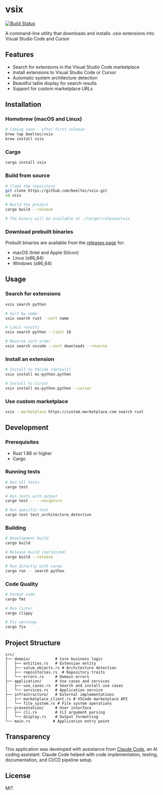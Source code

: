 # vsix

[![Build Status](https://github.com/beeltec/vsix/workflows/Release/badge.svg)](https://github.com/beeltec/vsix/actions)

A command-line utility that downloads and installs .vsix extensions into Visual Studio Code and Cursor

## Features

- Search for extensions in the Visual Studio Code marketplace
- Install extensions to Visual Studio Code or Cursor
- Automatic system architecture detection
- Beautiful table display for search results
- Support for custom marketplace URLs

## Installation

### Homebrew (macOS and Linux)

```bash
# Coming soon - after first release
brew tap beeltec/vsix
brew install vsix
```

### Cargo

```bash
cargo install vsix
```

### Build from source

```bash
# Clone the repository
git clone https://github.com/beeltec/vsix.git
cd vsix

# Build the project
cargo build --release

# The binary will be available at ./target/release/vsix
```

### Download prebuilt binaries

Prebuilt binaries are available from the [releases page](https://github.com/beeltec/vsix/releases) for:
- macOS (Intel and Apple Silicon)
- Linux (x86_64)
- Windows (x86_64)

## Usage

### Search for extensions
```bash
vsix search python

# Sort by name
vsix search rust --sort name

# Limit results
vsix search python --limit 10

# Reverse sort order
vsix search vscode --sort downloads --reverse
```

### Install an extension
```bash
# Install to VSCode (default)
vsix install ms-python.python

# Install to Cursor
vsix install ms-python.python --cursor
```

### Use custom marketplace
```bash
vsix --marketplace https://custom.marketplace.com search rust
```

## Development

### Prerequisites

- Rust 1.88 or higher
- Cargo

### Running tests

```bash
# Run all tests
cargo test

# Run tests with output
cargo test -- --nocapture

# Run specific test
cargo test test_architecture_detection
```

### Building

```bash
# Development build
cargo build

# Release build (optimized)
cargo build --release

# Run directly with cargo
cargo run -- search python
```

### Code Quality

```bash
# Format code
cargo fmt

# Run linter
cargo clippy

# Fix warnings
cargo fix
```

## Project Structure

```
src/
├── domain/           # Core business logic
│   ├── entities.rs   # Extension entity
│   ├── value_objects.rs # Architecture detection
│   ├── repositories.rs  # Repository traits
│   └── errors.rs     # Domain errors
├── application/      # Use cases and services
│   ├── use_cases.rs  # Search and install use cases
│   └── services.rs   # Application service
├── infrastructure/   # External implementations
│   ├── marketplace_client.rs # VSCode marketplace API
│   └── file_system.rs # File system operations
├── presentation/     # User interface
│   ├── cli.rs        # CLI argument parsing
│   └── display.rs    # Output formatting
└── main.rs          # Application entry point
```

## Transparency

This application was developed with assistance from [Claude Code](https://claude.ai/code), an AI coding assistant. Claude Code helped with code implementation, testing, documentation, and CI/CD pipeline setup.

## License

MIT
